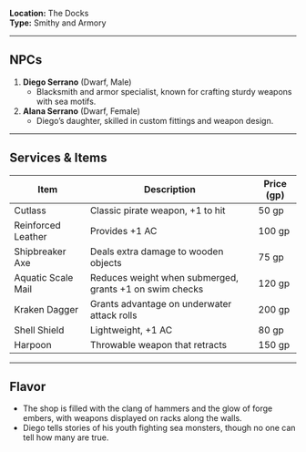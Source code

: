 **Location:** The Docks  
**Type:** Smithy and Armory

---

## NPCs

1. **Diego Serrano** (Dwarf, Male)
    - Blacksmith and armor specialist, known for crafting sturdy weapons with sea motifs.
2. **Alana Serrano** (Dwarf, Female)
    - Diego’s daughter, skilled in custom fittings and weapon design.

---

## Services & Items

|Item|Description|Price (gp)|
|---|---|---|
|Cutlass|Classic pirate weapon, +1 to hit|50 gp|
|Reinforced Leather|Provides +1 AC|100 gp|
|Shipbreaker Axe|Deals extra damage to wooden objects|75 gp|
|Aquatic Scale Mail|Reduces weight when submerged, grants +1 on swim checks|120 gp|
|Kraken Dagger|Grants advantage on underwater attack rolls|200 gp|
|Shell Shield|Lightweight, +1 AC|80 gp|
|Harpoon|Throwable weapon that retracts|150 gp|

---

## Flavor

- The shop is filled with the clang of hammers and the glow of forge embers, with weapons displayed on racks along the walls.
- Diego tells stories of his youth fighting sea monsters, though no one can tell how many are true.